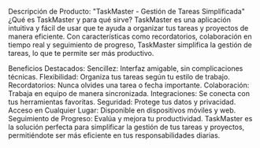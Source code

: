 Descripción de Producto: "TaskMaster - Gestión de Tareas Simplificada"
¿Qué es TaskMaster y para qué sirve?
TaskMaster es una aplicación intuitiva y fácil de usar que te ayuda a organizar tus tareas y proyectos de manera eficiente. Con características como recordatorios, colaboración en tiempo real y seguimiento de progreso, TaskMaster simplifica la gestión de tareas, lo que te permite ser más productivo.

Beneficios Destacados:
Sencillez: Interfaz amigable, sin complicaciones técnicas.
Flexibilidad: Organiza tus tareas según tu estilo de trabajo.
Recordatorios: Nunca olvides una tarea o fecha importante.
Colaboración: Trabaja en equipo de manera sincronizada.
Integraciones: Se conecta con tus herramientas favoritas.
Seguridad: Protege tus datos y privacidad.
Acceso en Cualquier Lugar: Disponible en dispositivos móviles y web.
Seguimiento de Progreso: Evalúa y mejora tu productividad.
TaskMaster es la solución perfecta para simplificar la gestión de tus tareas y proyectos, permitiéndote ser más eficiente en tus responsabilidades diarias.